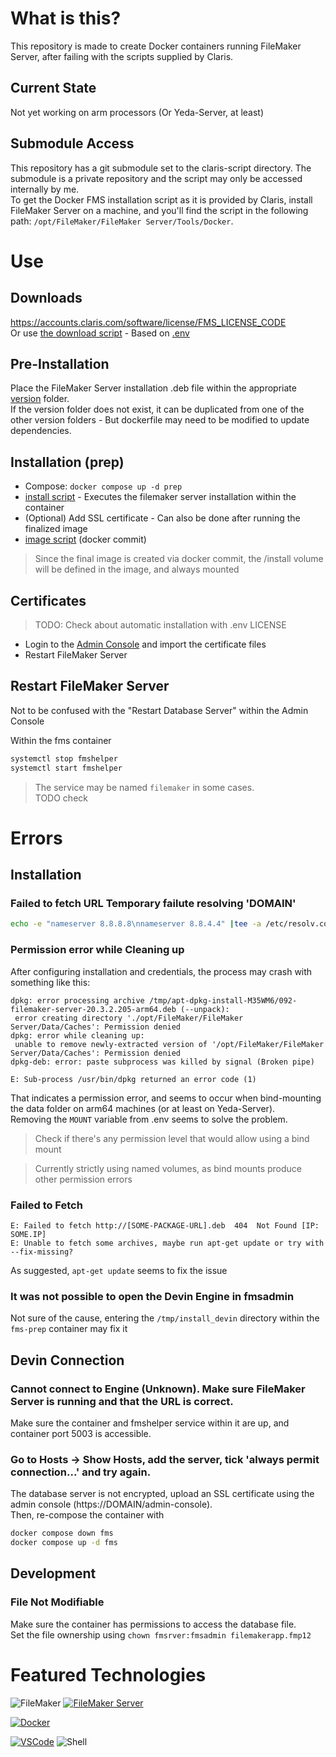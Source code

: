# What is this?
This repository is made to create Docker containers running FileMaker Server, after failing with the scripts supplied by Claris.

## Current State
Not yet working on arm processors (Or Yeda-Server, at least)

## Submodule Access
This repository has a git submodule set to the claris-script directory. The submodule is a private repository and the script may only be accessed internally by me.<br>
To get the Docker FMS installation script as it is provided by Claris, install FileMaker Server on a machine, and you'll find the script in the following path: `/opt/FileMaker/FileMaker Server/Tools/Docker`.

# Use
## Downloads
https://accounts.claris.com/software/license/FMS_LICENSE_CODE <br>
Or use [the download script](.versions/download.sh) - Based on [.env](.env)

## Pre-Installation
Place the FileMaker Server installation .deb file within the appropriate [version](./prep/versions/) folder.<br>
If the version folder does not exist, it can be duplicated from one of the other version folders - But dockerfile may need to be modified to update dependencies.

## Installation (prep)
- Compose: `docker compose up -d prep`
- [install script](./prep/install.sh) - Executes the filemaker server installation within the container
- (Optional) Add SSL certificate - Can also be done after running the finalized image
- [image script](./prep/image.sh) (docker commit)
> Since the final image is created via docker commit, the /install volume will be defined in the image, and always mounted

## Certificates
> TODO: Check about automatic installation with .env LICENSE

- Login to the [Admin Console](https://localhost/admin-console) and import the certificate files
- Restart FileMaker Server

## Restart FileMaker Server
Not to be confused with the "Restart Database Server" within the Admin Console

Within the fms container
```sh
systemctl stop fmshelper
systemctl start fmshelper
```
> The service may be named `filemaker` in some cases.<br>
TODO check

# Errors
## Installation
### Failed to fetch URL    Temporary failute resolving 'DOMAIN'
```sh
echo -e "nameserver 8.8.8.8\nnameserver 8.8.4.4" |tee -a /etc/resolv.conf
```

### Permission error while Cleaning up 
After configuring installation and credentials, the process may crash with something like this:
```
dpkg: error processing archive /tmp/apt-dpkg-install-M35WM6/092-filemaker-server-20.3.2.205-arm64.deb (--unpack):
 error creating directory './opt/FileMaker/FileMaker Server/Data/Caches': Permission denied
dpkg: error while cleaning up:
 unable to remove newly-extracted version of '/opt/FileMaker/FileMaker Server/Data/Caches': Permission denied
dpkg-deb: error: paste subprocess was killed by signal (Broken pipe)

E: Sub-process /usr/bin/dpkg returned an error code (1)
```

That indicates a permission error, and seems to occur when bind-mounting the data folder on arm64 machines (or at least on Yeda-Server).<br>
Removing the `MOUNT` variable from .env seems to solve the problem.
> Check if there's any permission level that would allow using a bind mount

> Currently strictly using named volumes, as bind mounts produce other permission errors

### Failed to Fetch
```console
E: Failed to fetch http://[SOME-PACKAGE-URL].deb  404  Not Found [IP: SOME.IP]
E: Unable to fetch some archives, maybe run apt-get update or try with --fix-missing?
```
As suggested, `apt-get update` seems to fix the issue

### It was not possible to open the Devin Engine in fmsadmin
Not sure of the cause, entering the `/tmp/install_devin` directory within the `fms-prep` container may fix it

## Devin Connection
### Cannot connect to Engine (Unknown). Make sure FileMaker Server is running and that the URL is correct.
Make sure the container and fmshelper service within it are up, and container port 5003 is accessible.

### Go to Hosts -> Show Hosts, add the server, tick 'always permit connection...' and try again.
The database server is not encrypted, upload an SSL certificate using the admin console (https://DOMAIN/admin-console).<br>
Then, re-compose the container with 
```sh
docker compose down fms
docker compose up -d fms
```

## Development
### File Not Modifiable
Make sure the container has permissions to access the database file.<br>
Set the file ownership using `chown fmsrver:fmsadmin filemakerapp.fmp12`

# Featured Technologies 
![FileMaker](https://img.shields.io/badge/claris-filemaker-black.svg?style=for-the-badge&logo=claris&logoColor=white)
[![FileMaker Server](https://img.shields.io/badge/claris-FileMaker_Server-black.svg?style=for-the-badge&logo=claris&logoColor=white)](https://www.credly.com/earner/earned/badge/bbdd64a9-b1e0-48ac-9ab0-bbfb4d737204) 

[![Docker](https://img.shields.io/badge/docker-%230db7ed.svg?style=for-the-badge&logo=docker&logoColor=white)](https://github.com/DeanAyalon/verdaccio/pkgs/container/verdaccio)

[![VSCode](https://img.shields.io/badge/vscode-white.svg?style=for-the-badge&logo=visual-studio-code&logoColor=007ACC)](https://github.com/DeanAyalon)
![Shell](https://img.shields.io/badge/shell-%23121011.svg?style=for-the-badge&logo=gnu-bash&logoColor=white)